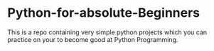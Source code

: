 # Python-for-absolute-Beginners
This is a repo containing very simple python projects which you can practice on your to become good at Python Programming.
